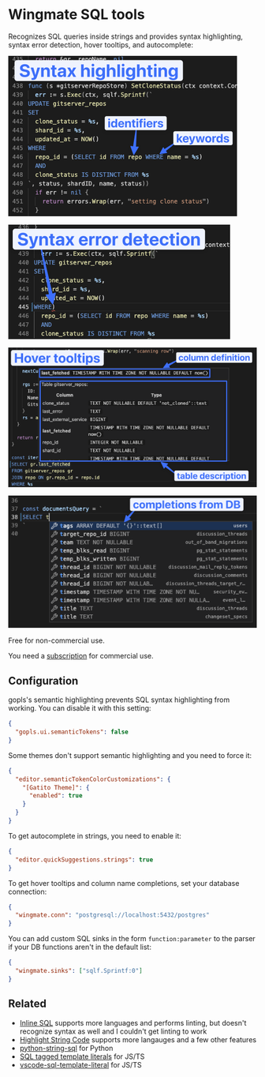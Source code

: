 # Wingmate SQL tools

Recognizes SQL queries inside strings and provides syntax highlighting, syntax error detection, hover tooltips, and autocomplete:

![](./images/syntax-highlighting.png)

![](./images/syntax-error.png)

![](./images/hover.png)

![](./images/completions.png)

Free for non-commercial use.

You need a [subscription](https://buy.stripe.com/fZeaEG6em0Bx6LmbII) for commercial use.

## Configuration

gopls's semantic highlighting prevents SQL syntax highlighting from working. You can disable it with this setting:

```json
{
  "gopls.ui.semanticTokens": false
}
```

Some themes don't support semantic highlighting and you need to force it:

```json
{
  "editor.semanticTokenColorCustomizations": {
    "[Gatito Theme]": {
      "enabled": true
    }
  }
}
```

To get autocomplete in strings, you need to enable it:

```json
{
  "editor.quickSuggestions.strings": true
}
```

To get hover tooltips and column name completions, set your database connection:

```json
{
  "wingmate.conn": "postgresql://localhost:5432/postgres"
}
```

You can add custom SQL sinks in the form `function:parameter` to the parser if your DB functions aren't in the default list:

```json
{
  "wingmate.sinks": ["sqlf.Sprintf:0"]
}
```

## Related

- [Inline SQL](https://marketplace.visualstudio.com/items?itemName=qufiwefefwoyn.inline-sql-syntax) supports more languages and performs linting, but doesn't recognize syntax as well and I couldn't get linting to work
- [Highlight String Code](https://marketplace.visualstudio.com/items?itemName=iuyoy.highlight-string-code) supports more langauges and a few other features
- [python-string-sql](https://marketplace.visualstudio.com/items?itemName=ptweir.python-string-sql) for Python
- [SQL tagged template literals](https://marketplace.visualstudio.com/items?itemName=frigus02.vscode-sql-tagged-template-literals) for JS/TS
- [vscode-sql-template-literal](https://marketplace.visualstudio.com/items?itemName=forbeslindesay.vscode-sql-template-literal) for JS/TS
